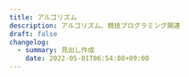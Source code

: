 ```yaml
---
title: アルゴリズム
description: アルゴリズム、競技プログラミング関連
draft: false
changelog:
  - summary: 見出し作成
    date: 2022-05-01T06:54:08+09:00
---
```

